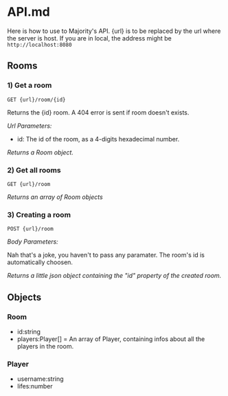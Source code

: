 # API.md

Here is how to use to Majority's API.
{url} is to be replaced by the url where the server is host.
If you are in local, the address might be ```http://localhost:8080```

## Rooms

### 1) Get a room

```GET {url}/room/{id}```

Returns the {id} room.
A 404 error is sent if room doesn't exists.

*Url Parameters:*

* id: The id of the room, as a 4-digits hexadecimal number.

*Returns a Room object.*

### 2) Get all rooms

```GET {url}/room```

*Returns an array of Room objects*

### 3) Creating a room

```POST {url}/room```

*Body Parameters:*

Nah that's a joke, you haven't to pass any paramater. The room's id is automatically choosen.

*Returns a little json object containing the "id" property of the created room.*

## Objects

### Room
* id:string
* players:Player[] = An array of Player, containing infos about all the players in the room.

### Player

* username:string
* lifes:number